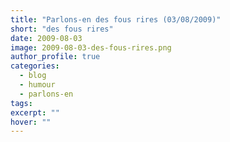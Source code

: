 ```yaml
---
title: "Parlons-en des fous rires (03/08/2009)"
short: "des fous rires"
date: 2009-08-03
image: 2009-08-03-des-fous-rires.png
author_profile: true
categories:
  - blog
  - humour
  - parlons-en
tags:
excerpt: ""
hover: ""
---
```

